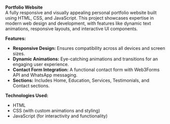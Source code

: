
**Portfolio Website**  
A fully responsive and visually appealing personal portfolio website built using HTML, CSS, and JavaScript. This project showcases expertise in modern web design and development, with features like dynamic text animations, responsive layouts, and interactive UI components.

**Features:**  
- **Responsive Design:** Ensures compatibility across all devices and screen sizes.  
- **Dynamic Animations:** Eye-catching animations and transitions for an engaging user experience.  
- **Contact Form Integration:** A functional contact form with Web3Forms API and WhatsApp messaging.  
- **Sections:** Includes Home, Education, Services, Testimonials, and Contact sections.  

**Technologies Used:**  
- HTML  
- CSS (with custom animations and styling)  
- JavaScript (for interactivity and functionality)


